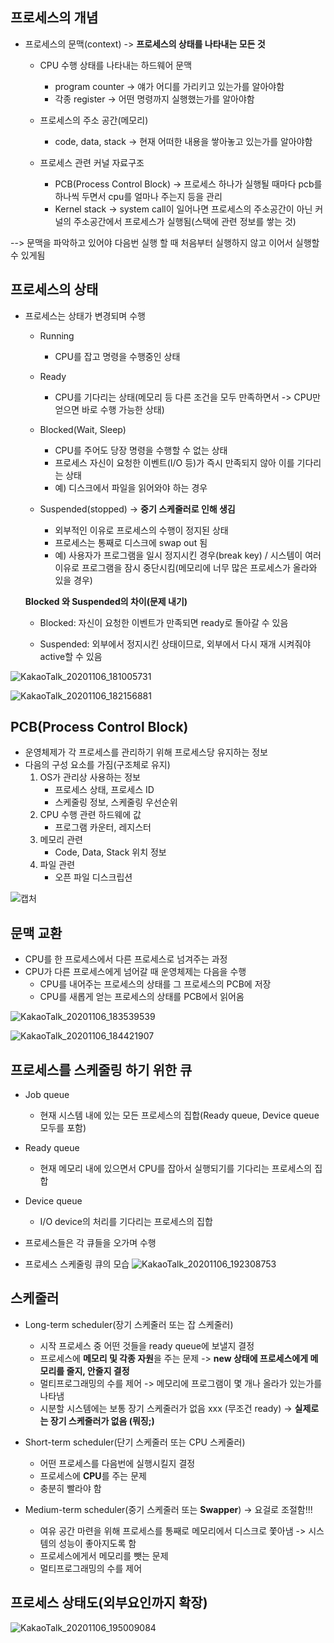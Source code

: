 ## 프로세스의 개념
* 프로세스의 문맥(context) -> **프로세스의 상태를 나타내는 모든 것**

  * CPU 수행 상태를 나타내는 하드웨어 문맥
    - program counter -> 얘가 어디를 가리키고 있는가를 알아야함
    - 각종 register -> 어떤 명령까지 실행했는가를 알아야함
    
  * 프로세스의 주소 공간(메모리)
    - code, data, stack -> 현재 어떠한 내용을 쌓아놓고 있는가를 알아야함
    
  * 프로세스 관련 커널 자료구조
    - PCB(Process Control Block) -> 프로세스 하나가 실행될 때마다 pcb를 하나씩 두면서 cpu를 얼마나 주는지 등을 관리
    - Kernel stack -> system call이 일어나면 프로세스의 주소공간이 아닌 커널의 주소공간에서 프로세스가 실행됨(스택에 관련 정보를 쌓는 것)

--> 문맥을 파악하고 있어야 다음번 실행 할 때 처음부터 실행하지 않고 이어서 실행할 수 있게됨

## 프로세스의 상태
* 프로세스는 상태가 변경되며 수행
  * Running
    - CPU를 잡고 명령을 수행중인 상태
    
  * Ready
    - CPU를 기다리는 상태(메모리 등 다른 조건을 모두 만족하면서 -> CPU만 얻으면 바로 수행 가능한 상태)
  
  * Blocked(Wait, Sleep)
    - CPU를 주어도 당장 명령을 수행할 수 없는 상태
    - 프로세스 자신이 요청한 이벤트(I/O 등)가 즉시 만족되지 않아 이를 기다리는 상태
    - 예) 디스크에서 파일을 읽어와야 하는 경우
    
  * Suspended(stopped) -> **중기 스케줄러로 인해 생김**
    - 외부적인 이유로 프로세스의 수행이 정지된 상태
    - 프로세스는 통째로 디스크에 swap out 됨
    - 예) 사용자가 프로그램을 일시 정지시킨 경우(break key) / 시스템이 여러 이유로 프로그램을 잠시 중단시킴(메모리에 너무 많은 프로세스가 올라와 있을 경우)
    
  **Blocked 와 Suspended의 차이(문제 내기)**
  
  * Blocked: 자신이 요청한 이벤트가 만족되면 ready로 돌아갈 수 있음
  
  * Suspended: 외부에서 정지시킨 상태이므로, 외부에서 다시 재개 시켜줘야 active할 수 있음
  
    
![KakaoTalk_20201106_181005731](https://user-images.githubusercontent.com/23302973/98347879-5da2df80-205b-11eb-89e6-34c2949a78ef.jpg)

![KakaoTalk_20201106_182156881](https://user-images.githubusercontent.com/23302973/98349201-0c93eb00-205d-11eb-99c0-dc64c6dd2c01.jpg)

## PCB(Process Control Block)
* 운영체제가 각 프로세스를 관리하기 위해 프로세스당 유지하는 정보
* 다음의 구성 요소를 가짐(구조체로 유지)
  1. OS가 관리상 사용하는 정보
     - 프로세스 상태, 프로세스 ID
     - 스케줄링 정보, 스케줄링 우선순위
  2. CPU 수행 관련 하드웨에 값
     - 프로그램 카운터, 레지스터
  3. 메모리 관련
     - Code, Data, Stack 위치 정보
  4. 파일 관련
     - 오픈 파일 디스크립션
     
 ![캡처](https://user-images.githubusercontent.com/23302973/98349660-a360a780-205d-11eb-835e-3e2737f7545a.PNG)

## 문맥 교환
* CPU를 한 프로세스에서 다른 프로세스로 넘겨주는 과정
* CPU가 다른 프로세스에게 넘어갈 때 운영체제는 다음을 수행
  * CPU를 내어주는 프로세스의 상태를 그 프로세스의 PCB에 저장
  * CPU를 새롭게 얻는 프로세스의 상태를 PCB에서 읽어옴
 
![KakaoTalk_20201106_183539539](https://user-images.githubusercontent.com/23302973/98350640-f71fc080-205e-11eb-9962-190bfd3bd265.jpg)

![KakaoTalk_20201106_184421907](https://user-images.githubusercontent.com/23302973/98351535-2c78de00-2060-11eb-8066-f43a6a28d22a.jpg)

## 프로세스를 스케줄링 하기 위한 큐
* Job queue
  * 현재 시스템 내에 있는 모든 프로세스의 집합(Ready queue, Device queue 모두를 포함)
  
* Ready queue
  * 현재 메모리 내에 있으면서 CPU를 잡아서 실행되기를 기다리는 프로세스의 집합
  
* Device queue
  * I/O device의 처리를 기다리는 프로세스의 집합
  
* 프로세스들은 각 큐들을 오가며 수행

* 프로세스 스케줄링 큐의 모습
![KakaoTalk_20201106_192308753](https://user-images.githubusercontent.com/23302973/98355526-95af2000-2065-11eb-99bb-ac480d090eea.jpg)


## 스케줄러
* Long-term scheduler(장기 스케줄러 또는 잡 스케줄러)
  - 시작 프로세스 중 어떤 것들을 ready queue에 보낼지 결정
  - 프로세스에 **메모리 및 각종 자원**을 주는 문제 -> **new 상태에 프로세스에게 메모리를 줄지, 안줄지 결정**
  - 멀티프로그래밍의 수를 제어 -> 메모리에 프로그램이 몇 개나 올라가 있는가를 나타냄
  - 시분할 시스템에는 보통 장기 스케줄러가 없음 xxx (무조건 ready)
  -> **실제로는 장기 스케줄러가 없음 (뭐징;)**
  
* Short-term scheduler(단기 스케줄러 또는 CPU 스케줄러)
  - 어떤 프로세스를 다음번에 실행시킬지 결정
  - 프로세스에 **CPU**를 주는 문제
  - 충분히 빨라야 함
  
* Medium-term scheduler(중기 스케줄러 또는 **Swapper**) -> 요걸로 조절함!!!
  - 여유 공간 마련을 위해 프로세스를 통째로 메모리에서 디스크로 쫓아냄 -> 시스템의 성능이 좋아지도록 함
  - 프로세스에게서 메모리를 뺏는 문제
  - 멀티프로그래밍의 수를 제어
  
## 프로세스 상태도(외부요인까지 확장)

![KakaoTalk_20201106_195009084](https://user-images.githubusercontent.com/23302973/98358033-71554280-2069-11eb-92d9-75d0807ee332.jpg)

